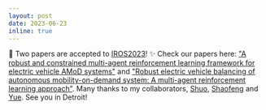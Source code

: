 ```yaml
---
layout: post
date: 2023-06-23
inline: true
---
```


📖 Two papers are accepted to [IROS2023](https://ieee-iros.org)! :sparkles: Check our papers here: ["A robust and constrained multi-agent reinforcement learning framework for electric vehicle AMoD systems"](https://arxiv.org/pdf/2209.08230.pdf) and ["Robust electric vehicle balancing of autonomous mobility-on-demand system: A multi-agent reinforcement learning approach"](https://arxiv.org/pdf/2307.16228.pdf). Many thanks to my collaborators, [Shuo](https://hanshuo.people.uic.edu/site/), [Shaofeng](https://sites.google.com/view/szou/home) and [Yue](https://sites.google.com/view/ywangub). See you in Detroit!